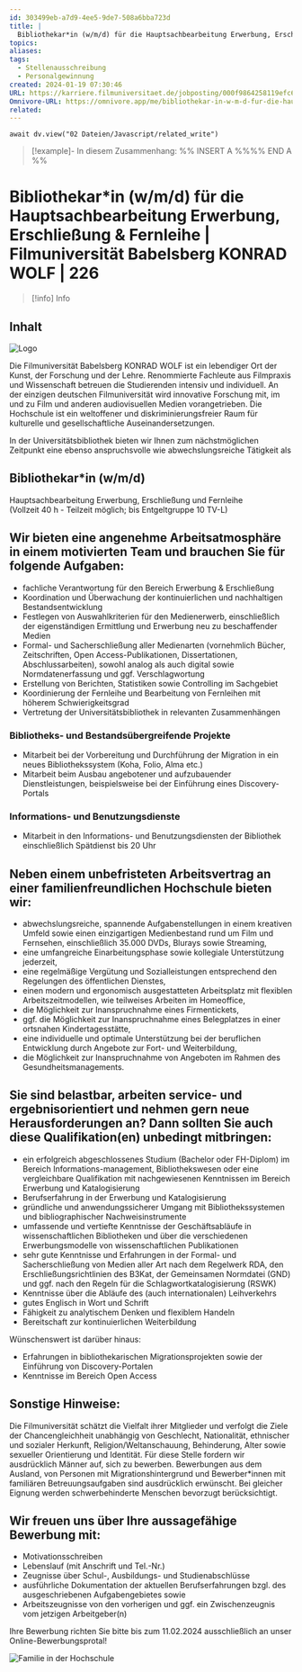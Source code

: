```yaml
---
id: 303499eb-a7d9-4ee5-9de7-508a6bba723d
title: |
  Bibliothekar*in (w/m/d) für die Hauptsachbearbeitung Erwerbung, Erschließung & Fernleihe | Filmuniversität Babelsberg KONRAD WOLF | 226
topics: 
aliases: 
tags:
  - Stellenausschreibung
  - Personalgewinnung
created: 2024-01-19 07:30:46
URL: https://karriere.filmuniversitaet.de/jobposting/000f9864258119efc6af194b5de74a749c64dcae0
Omnivore-URL: https://omnivore.app/me/bibliothekar-in-w-m-d-fur-die-hauptsachbearbeitung-erwerbung-ers-18d206a3194
related: 
---
```


```dataviewjs
await dv.view("02 Dateien/Javascript/related_write")
```
> [!example]- In diesem Zusammenhang:
> %% INSERT A %%%% END A %%

# Bibliothekar*in (w/m/d) für die Hauptsachbearbeitung Erwerbung, Erschließung & Fernleihe | Filmuniversität Babelsberg KONRAD WOLF | 226

> [!info] Info
> 
> 


## Inhalt

![Logo](https://proxy-prod.omnivore-image-cache.app/0x0,shQKLbVaH_aKTPxGemLRVulFmOnuUPurYQ4X2dCzYrj8/https://jobs.b-ite.com/api/v1/assets/a1c51548-3f2e-49ed-aa56-ff106f489020.png) 

Die Filmuniversität Babelsberg KONRAD WOLF ist ein lebendiger Ort der Kunst, der Forschung und der Lehre. Renommierte Fachleute aus Filmpraxis und Wissenschaft betreuen die Studierenden intensiv und individuell. An der einzigen deutschen Filmuniversität wird innovative Forschung mit, im und zu Film und anderen audiovisuellen Medien vorangetrieben. Die Hochschule ist ein weltoffener und diskriminierungsfreier Raum für kulturelle und gesellschaftliche Auseinandersetzungen.

In der Universitätsbibliothek bieten wir Ihnen zum nächstmöglichen Zeitpunkt eine ebenso anspruchsvolle wie abwechslungsreiche Tätigkeit als

## Bibliothekar\*in (w/m/d)   
Hauptsachbearbeitung Erwerbung, Erschließung und Fernleihe  
(Vollzeit 40 h - Teilzeit möglich; bis Entgeltgruppe 10 TV-L)

## Wir bieten eine angenehme Arbeitsatmosphäre in einem motivierten Team und brauchen Sie für folgende Aufgaben:

* fachliche Verantwortung für den Bereich Erwerbung & Erschließung
* Koordination und Überwachung der kontinuierlichen und nachhaltigen Bestandsentwicklung
* Festlegen von Auswahlkriterien für den Medienerwerb, einschließlich der eigenständigen Ermittlung und Erwerbung neu zu beschaffender Medien
* Formal- und Sacherschließung aller Medienarten (vornehmlich Bücher, Zeitschriften, Open Access-Publikationen, Dissertationen, Abschlussarbeiten), sowohl analog als auch digital sowie Normdatenerfassung und ggf. Verschlagwortung
* Erstellung von Berichten, Statistiken sowie Controlling im Sachgebiet
* Koordinierung der Fernleihe und Bearbeitung von Fernleihen mit höherem Schwierigkeitsgrad
* Vertretung der Universitätsbibliothek in relevanten Zusammenhängen

### Bibliotheks- und Bestandsübergreifende Projekte  

* Mitarbeit bei der Vorbereitung und Durchführung der Migration in ein neues Bibliothekssystem (Koha, Folio, Alma etc.)
* Mitarbeit beim Ausbau angebotener und aufzubauender Dienstleistungen, beispielsweise bei der Einführung eines Discovery-Portals

### Informations- und Benutzungsdienste  

* Mitarbeit in den Informations- und Benutzungsdiensten der Bibliothek einschließlich Spätdienst bis 20 Uhr

## Neben einem unbefristeten Arbeitsvertrag an einer familienfreundlichen Hochschule bieten wir:  

* abwechslungsreiche, spannende Aufgabenstellungen in einem kreativen Umfeld sowie einen einzigartigen Medienbestand rund um Film und Fernsehen, einschließlich 35.000 DVDs, Blurays sowie Streaming,
* eine umfangreiche Einarbeitungsphase sowie kollegiale Unterstützung jederzeit,
* eine regelmäßige Vergütung und Sozialleistungen entsprechend den Regelungen des öffentlichen Dienstes,
* einen modern und ergonomisch ausgestatteten Arbeitsplatz mit flexiblen Arbeitszeitmodellen, wie teilweises Arbeiten im Homeoffice,
* die Möglichkeit zur Inanspruchnahme eines Firmentickets,
* ggf. die Möglichkeit zur Inanspruchnahme eines Belegplatzes in einer ortsnahen Kindertagesstätte,
* eine individuelle und optimale Unterstützung bei der beruflichen Entwicklung durch Angebote zur Fort- und Weiterbildung,
* die Möglichkeit zur Inanspruchnahme von Angeboten im Rahmen des Gesundheitsmanagements.

## Sie sind belastbar, arbeiten service- und ergebnisorientiert und nehmen gern neue Herausforderungen an? Dann sollten Sie auch diese Qualifikation(en) unbedingt mitbringen:

* ein erfolgreich abgeschlossenes Studium (Bachelor oder FH-Diplom) im Bereich Informations-management, Bibliothekswesen oder eine vergleichbare Qualifikation mit nachgewiesenen Kenntnissen im Bereich Erwerbung und Katalogisierung
* Berufserfahrung in der Erwerbung und Katalogisierung
* gründliche und anwendungssicherer Umgang mit Bibliothekssystemen und bibliographischer Nachweisinstrumente
* umfassende und vertiefte Kenntnisse der Geschäftsabläufe in wissenschaftlichen Bibliotheken und über die verschiedenen Erwerbungsmodelle von wissenschaftlichen Publikationen
* sehr gute Kenntnisse und Erfahrungen in der Formal- und Sacherschließung von Medien aller Art nach dem Regelwerk RDA, den Erschließungsrichtlinien des B3Kat, der Gemeinsamen Normdatei (GND) und ggf. nach den Regeln für die Schlagwortkatalogisierung (RSWK)
* Kenntnisse über die Abläufe des (auch internationalen) Leihverkehrs
* gutes Englisch in Wort und Schrift
* Fähigkeit zu analytischem Denken und flexiblem Handeln
* Bereitschaft zur kontinuierlichen Weiterbildung

Wünschenswert ist darüber hinaus:  

* Erfahrungen in bibliothekarischen Migrationsprojekten sowie der Einführung von Discovery-Portalen
* Kenntnisse im Bereich Open Access

  
## Sonstige Hinweise:

Die Filmuniversität schätzt die Vielfalt ihrer Mitglieder und verfolgt die Ziele der Chancengleichheit unabhängig von Geschlecht, Nationalität, ethnischer und sozialer Herkunft, Religion/Weltanschauung, Behinderung, Alter sowie sexueller Orientierung und Identität. Für diese Stelle fordern wir ausdrücklich Männer auf, sich zu bewerben. Bewerbungen aus dem Ausland, von Personen mit Migrationshintergrund und Bewerber\*innen mit familiären Betreuungsaufgaben sind ausdrücklich erwünscht. Bei gleicher Eignung werden schwerbehinderte Menschen bevorzugt berücksichtigt.

## Wir freuen uns über Ihre aussagefähige Bewerbung mit:

* Motivationsschreiben
* Lebenslauf (mit Anschrift und Tel.-Nr.)
* Zeugnisse über Schul-, Ausbildungs- und Studienabschlüsse
* ausführliche Dokumentation der aktuellen Berufserfahrungen bzgl. des ausgeschriebenen Aufgabengebietes sowie
* Arbeitszeugnisse von den vorherigen und ggf. ein Zwischenzeugnis vom jetzigen Arbeitgeber(n)

Ihre Bewerbung richten Sie bitte bis zum 11.02.2024 ausschließlich an unser Online-Bewerbungsprotal!  

![Familie in der Hochschule](https://proxy-prod.omnivore-image-cache.app/0x0,sG-yUhUBtWemI2nfRXIEn4bUxw9Y405dl8WdT8Whckrk/https://jobs-cdn.b-ite.com/api/jobposting/000f9864258119efc6af194b5de74a749c64dcae/images/ca6b1f4e97ff1631264c44517b37ce8955de2e49.png) 